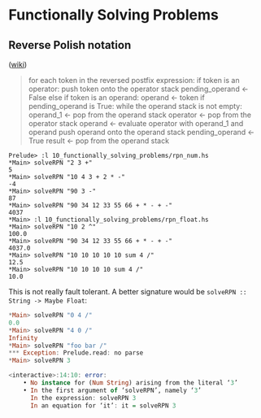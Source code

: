 # Functionally Solving Problems

## Reverse Polish notation

([wiki](https://en.wikipedia.org/wiki/Reverse_Polish_notation))

>  for each token in the reversed postfix expression:
>  if token is an operator:
>    push token onto the operator stack
>    pending_operand ← False
>  else if token is an operand:
>    operand ← token
>    if pending_operand is True:
>      while the operand stack is not empty:
>        operand_1 ← pop from the operand stack
>        operator ← pop from the operator stack
>        operand ← evaluate operator with operand_1 and operand
>    push operand onto the operand stack
>    pending_operand ← True
> result ← pop from the operand stack

```
Prelude> :l 10_functionally_solving_problems/rpn_num.hs
*Main> solveRPN "2 3 +"
5
*Main> solveRPN "10 4 3 + 2 * -"
-4
*Main> solveRPN "90 3 -"
87
*Main> solveRPN "90 34 12 33 55 66 + * - + -"
4037
*Main> :l 10_functionally_solving_problems/rpn_float.hs
*Main> solveRPN "10 2 ^"
100.0
*Main> solveRPN "90 34 12 33 55 66 + * - + -"
4037.0
*Main> solveRPN "10 10 10 10 10 sum 4 /"
12.5
*Main> solveRPN "10 10 10 10 sum 4 /"
10.0
```

This is not really fault tolerant.
A better signature would be `solveRPN :: String -> Maybe Float`:
```hs
*Main> solveRPN "0 4 /"
0.0
*Main> solveRPN "4 0 /"
Infinity
*Main> solveRPN "foo bar /"
*** Exception: Prelude.read: no parse
*Main> solveRPN 3

<interactive>:14:10: error:
    • No instance for (Num String) arising from the literal ‘3’
    • In the first argument of ‘solveRPN’, namely ‘3’
      In the expression: solveRPN 3
      In an equation for ‘it’: it = solveRPN 3

```
